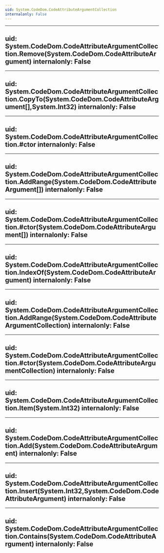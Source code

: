 ```yaml
---
uid: System.CodeDom.CodeAttributeArgumentCollection
internalonly: False
---
```


---
uid: System.CodeDom.CodeAttributeArgumentCollection.Remove(System.CodeDom.CodeAttributeArgument)
internalonly: False
---

---
uid: System.CodeDom.CodeAttributeArgumentCollection.CopyTo(System.CodeDom.CodeAttributeArgument[],System.Int32)
internalonly: False
---

---
uid: System.CodeDom.CodeAttributeArgumentCollection.#ctor
internalonly: False
---

---
uid: System.CodeDom.CodeAttributeArgumentCollection.AddRange(System.CodeDom.CodeAttributeArgument[])
internalonly: False
---

---
uid: System.CodeDom.CodeAttributeArgumentCollection.#ctor(System.CodeDom.CodeAttributeArgument[])
internalonly: False
---

---
uid: System.CodeDom.CodeAttributeArgumentCollection.IndexOf(System.CodeDom.CodeAttributeArgument)
internalonly: False
---

---
uid: System.CodeDom.CodeAttributeArgumentCollection.AddRange(System.CodeDom.CodeAttributeArgumentCollection)
internalonly: False
---

---
uid: System.CodeDom.CodeAttributeArgumentCollection.#ctor(System.CodeDom.CodeAttributeArgumentCollection)
internalonly: False
---

---
uid: System.CodeDom.CodeAttributeArgumentCollection.Item(System.Int32)
internalonly: False
---

---
uid: System.CodeDom.CodeAttributeArgumentCollection.Add(System.CodeDom.CodeAttributeArgument)
internalonly: False
---

---
uid: System.CodeDom.CodeAttributeArgumentCollection.Insert(System.Int32,System.CodeDom.CodeAttributeArgument)
internalonly: False
---

---
uid: System.CodeDom.CodeAttributeArgumentCollection.Contains(System.CodeDom.CodeAttributeArgument)
internalonly: False
---
